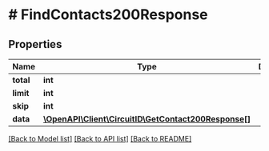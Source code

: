 # # FindContacts200Response

## Properties

Name | Type | Description | Notes
------------ | ------------- | ------------- | -------------
**total** | **int** |  |
**limit** | **int** |  |
**skip** | **int** |  |
**data** | [**\OpenAPI\Client\CircuitID\GetContact200Response[]**](GetContact200Response.md) |  |

[[Back to Model list]](../../README.md#models) [[Back to API list]](../../README.md#endpoints) [[Back to README]](../../README.md)
